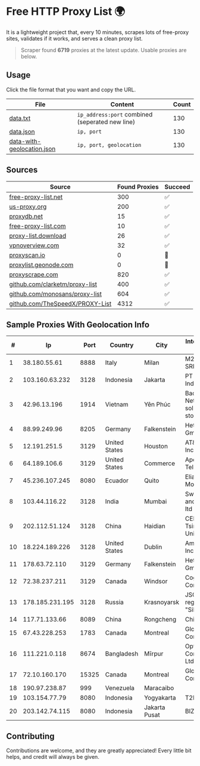 
# Free HTTP Proxy List 🌍

It is a lightweight project that, every 10 minutes, scrapes lots of free-proxy sites, validates if it works, and serves a clean proxy list.


> Scraper found **6719** proxies at the latest update. Usable proxies are below.

## Usage

Click the file format that you want and copy the URL.


|File|Content|Count|
|----|-------|-----|
|[data.txt](https://raw.githubusercontent.com/themiralay/Proxy-List-World/master/data.txt)|`ip_address:port` combined (seperated new line)|130|
|[data.json](https://raw.githubusercontent.com/themiralay/Proxy-List-World/master/data.json)|`ip, port`|130|
|[data-with-geolocation.json](https://raw.githubusercontent.com/themiralay/Proxy-List-World/master/data-with-geolocation.json)|`ip, port, geolocation`|130|

## Sources

|Source|Found Proxies|Succeed|
|------|-------------|-------|
|[free-proxy-list.net](https://free-proxy-list.net)|300|✅|
|[us-proxy.org](https://www.us-proxy.org)|200|✅|
|[proxydb.net](http://proxydb.net)|15|✅|
|[free-proxy-list.com](https://free-proxy-list.com/?page=&port=&type%5B%5D=http&type%5B%5D=https&up_time=0&search=Search)|10|✅|
|[proxy-list.download](https://www.proxy-list.download/HTTP)|26|✅|
|[vpnoverview.com](https://vpnoverview.com/privacy/anonymous-browsing/free-proxy-servers)|32|✅|
|[proxyscan.io](https://www.proxyscan.io)|0|🚫|
|[proxylist.geonode.com](https://proxylist.geonode.com/api/proxy-list?limit=300&page=1&sort_by=lastChecked&sort_type=desc&protocols=http,https)|0|🚫|
|[proxyscrape.com](https://api.proxyscrape.com/v2/?request=displayproxies&protocol=http&timeout=10000&country=all&ssl=all&anonymity=all)|820|✅|
|[github.com/clarketm/proxy-list](https://raw.githubusercontent.com/clarketm/proxy-list/master/proxy-list-raw.txt)|400|✅|
|[github.com/monosans/proxy-list](https://raw.githubusercontent.com/monosans/proxy-list/main/proxies/http.txt)|604|✅|
|[github.com/TheSpeedX/PROXY-List](https://raw.githubusercontent.com/TheSpeedX/PROXY-List/master/http.txt)|4312|✅|


## Sample Proxies With Geolocation Info

|#|Ip|Port|Country|City|Internet Service Provider|
|-|--|----|-------|----|-------------------------|
|1|38.180.55.61|8888|Italy|Milan|M247 Europe SRL|
|2|103.160.63.232|3128|Indonesia|Jakarta|PT Herza Digital Indonesia|
|3|42.96.13.196|1914|Vietnam|Yên Phúc|Bach Kim Network solutions Join stock company|
|4|88.99.249.96|8205|Germany|Falkenstein|Hetzner Online GmbH|
|5|12.191.251.5|3129|United States|Houston|AT&T Services, Inc.|
|6|64.189.106.6|3129|United States|Commerce|Apogee Telecom Inc.|
|7|45.236.107.245|8080|Ecuador|Quito|Eliana Vanessa Morocho Oña|
|8|103.44.116.22|3128|India|Mumbai|Swastik Internet and Cables pvt. ltd|
|9|202.112.51.124|3128|China|Haidian|CERNET2 IX at Tsinghua University|
|10|18.224.189.226|3128|United States|Dublin|Amazon.com, Inc.|
|11|178.63.72.110|3129|Germany|Falkenstein|Hetzner Online GmbH|
|12|72.38.237.211|3129|Canada|Windsor|Cogeco Connexion Inc.|
|13|178.185.231.195|3128|Russia|Krasnoyarsk|JSC Rostelecom regional branch "Siberia"|
|14|117.71.133.66|8089|China|Rongcheng|Chinanet|
|15|67.43.228.253|1783|Canada|Montreal|GloboTech Communications|
|16|111.221.0.118|8674|Bangladesh|Mīrpur|OptiMax Communication Ltd|
|17|72.10.160.170|15325|Canada|Montreal|GloboTech Communications|
|18|190.97.238.87|999|Venezuela|Maracaibo||
|19|103.154.77.79|8080|Indonesia|Yogyakarta|T2NET|
|20|203.142.74.115|8080|Indonesia|Jakarta Pusat|BIZNET|



## Contributing

Contributions are welcome, and they are greatly appreciated! Every
little bit helps, and credit will always be given.

